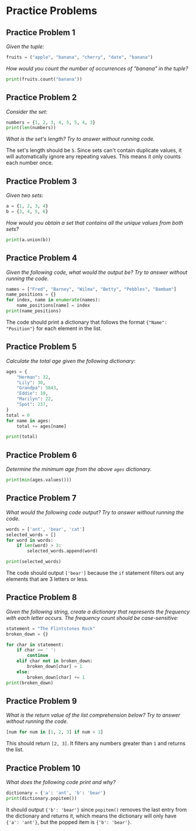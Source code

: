 # Practice Problems

## Practice Problem 1
*Given the tuple:*

```python
fruits = ("apple", "banana", "cherry", "date", "banana")
```

*How would you count the number of occurrences of "banana" in the tuple?*

```python
print(fruits.count("banana"))
```

## Practice Problem 2
*Consider the set:*

```python
numbers = {1, 2, 3, 4, 5, 5, 4, 3}
print(len(numbers))
```

*What is the set's length? Try to answer without running code.*

The set's length should be `5`. Since sets can't contain duplicate values, it will automatically ignore any repeating values. This means it only counts each number once.

## Practice Problem 3
*Given two sets:*

```python
a = {1, 2, 3, 4}
b = {3, 4, 5, 6}
```

*How would you obtain a set that contains all the unique values from both sets?*

```python
print(a.union(b))
```

## Practice Problem 4
*Given the following code, what would the output be? Try to answer without running the code.*

```python
names = ["Fred", "Barney", "Wilma", "Betty", "Pebbles", "Bambam"]
name_positions = {}
for index, name in enumerate(names):
	name_positions[name] = index
print(name_positions)
```

The code should print a dictionary that follows the format `{"Name": "Position"}` for each element in the list.

## Practice Problem 5
*Calculate the total age given the following dictionary:*

```python
ages = {
	"Herman": 32,
	"Lily": 30,
	"Grandpa": 5843,
	"Eddie": 10,
	"Marilyn": 22,
	"Spot": 237,
}
total = 0
for name in ages:
	total += ages[name]

print(total)
```

## Practice Problem 6
*Determine the minimum age from the above `ages` dictionary.*

```python
print(min(ages.values()))
```

## Practice Problem 7
*What would the following code output? Try to answer without running the code.*

```python
words = ['ant', 'bear', 'cat']
selected_words = []
for word in words:
	if len(word) > 3:
		selected_words.append(word)

print(selected_words)
```

The code should output `['bear']` because the `if` statement filters out any elements that are 3 letters or less.

## Practice Problem 8
*Given the following string, create a dictionary that represents the frequency with each letter occurs. The frequency count should be case-sensitive:*

```python
statement = "The Flintstones Rock"
broken_down = {}

for char in statement:
	if char == ' ':
		continue
	elif char not in broken_down:
		broken_down[char] = 1
	else:
		broken_down[char] += 1
print(broken_down)
```

## Practice Problem 9
*What is the return value of the list comprehension below? Try to answer without running the code.*

```python
[num for num in [1, 2, 3] if num > 1]
```

This should return `[2, 3]`.  It filters any numbers greater than `1` and returns the list.

## Practice Problem 10
*What does the following code print and why?*

```python
dictionary = {'a': 'ant', 'b': 'bear'}
print(dictionary.popitem())
```

It should output `{'b': 'bear'}` since `popitem()` removes the last entry from the dictionary and returns it, which means the dictionary will only have `{'a': 'ant'}`, but the popped item is `{'b': 'bear'}`.

